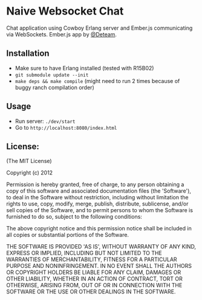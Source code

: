 # Naive Websocket Chat #

Chat application using Cowboy Erlang server and Ember.js communicating via WebSockets.
Ember.js app by [@Deteam](https://github.com/deteam).

## Installation ##

- Make sure to have Erlang installed (tested with R15B02)
- `git submodule update --init`
- `make deps && make compile` (might need to run 2 times because of buggy ranch compilation order)

## Usage ##

- Run server: `./dev/start`
- Go to `http://localhost:8080/index.html`

## License: ##

(The MIT License)

Copyright (c) 2012

Permission is hereby granted, free of charge, to any person obtaining
a copy of this software and associated documentation files (the
'Software'), to deal in the Software without restriction, including
without limitation the rights to use, copy, modify, merge, publish,
distribute, sublicense, and/or sell copies of the Software, and to
permit persons to whom the Software is furnished to do so, subject to
the following conditions:

The above copyright notice and this permission notice shall be
included in all copies or substantial portions of the Software.

THE SOFTWARE IS PROVIDED 'AS IS', WITHOUT WARRANTY OF ANY KIND,
EXPRESS OR IMPLIED, INCLUDING BUT NOT LIMITED TO THE WARRANTIES OF
MERCHANTABILITY, FITNESS FOR A PARTICULAR PURPOSE AND NONINFRINGEMENT.
IN NO EVENT SHALL THE AUTHORS OR COPYRIGHT HOLDERS BE LIABLE FOR ANY
CLAIM, DAMAGES OR OTHER LIABILITY, WHETHER IN AN ACTION OF CONTRACT,
TORT OR OTHERWISE, ARISING FROM, OUT OF OR IN CONNECTION WITH THE
SOFTWARE OR THE USE OR OTHER DEALINGS IN THE SOFTWARE.

